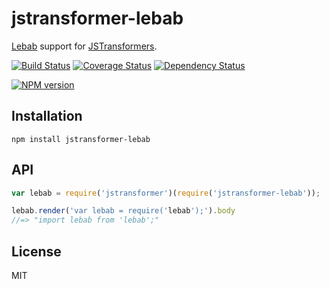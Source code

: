 # jstransformer-lebab

[Lebab](http://lebab.io/) support for [JSTransformers](http://github.com/jstransformers).

[![Build Status](https://img.shields.io/travis/jstransformers/jstransformer-lebab/master.svg)](https://travis-ci.org/jstransformers/jstransformer-lebab)
[![Coverage Status](https://img.shields.io/codecov/c/github/jstransformers/jstransformer-lebab/master.svg)](https://codecov.io/gh/jstransformers/jstransformer-lebab)
[![Dependency Status](https://img.shields.io/david/jstransformers/jstransformer-lebab/master.svg)](http://david-dm.org/jstransformers/jstransformer-lebab)

[![NPM version](https://img.shields.io/npm/v/jstransformer-lebab.svg)](https://www.npmjs.org/package/jstransformer-lebab)

## Installation

    npm install jstransformer-lebab

## API

```js
var lebab = require('jstransformer')(require('jstransformer-lebab'));

lebab.render('var lebab = require('lebab');').body
//=> "import lebab from 'lebab';"
```

## License

MIT
